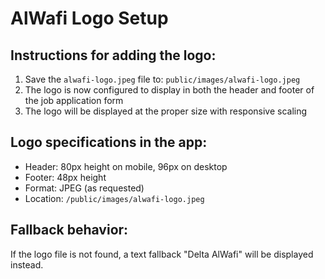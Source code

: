 # AlWafi Logo Setup

## Instructions for adding the logo:

1. Save the `alwafi-logo.jpeg` file to: `public/images/alwafi-logo.jpeg`
2. The logo is now configured to display in both the header and footer of the job application form
3. The logo will be displayed at the proper size with responsive scaling

## Logo specifications in the app:
- Header: 80px height on mobile, 96px on desktop
- Footer: 48px height
- Format: JPEG (as requested)
- Location: `/public/images/alwafi-logo.jpeg`

## Fallback behavior:
If the logo file is not found, a text fallback "Delta AlWafi" will be displayed instead.
